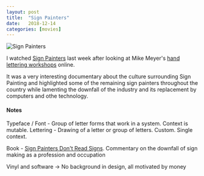 ```yaml
---
layout: post
title:  "Sign Painters"
date:   2018-12-14
categories: [movies]
---
```

![Sign Painters]({{site.url}}/assets/img/sign-painters.jpg)

I watched [Sign Painters](https://amzn.to/2Ce5gdK) last week after looking at Mike Meyer's [hand lettering workshops](https://betterletters.co/workshops/) online.

It was a very interesting documentary about the culture surrounding Sign Painting and highlighted some of the remaining sign painters throughout the country while lamenting the downfall of the industry and its replacement by computers and othe technology.

#### Notes

Typeface / Font - Group of letter forms that work in a system. Context is mutable.
Lettering - Drawing of a letter or group of letters. Custom. Single context.

Book - [Sign Painters Don't Read Signs](https://amzn.to/2Bn1ehF). Commentary on the downfall of sign making as a profession and occupation

Vinyl and software -> No background in design, all motivated by money